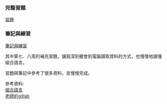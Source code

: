 ### 完整習題  
  
[習題](https://github.com/kalen2019/co109a/tree/master/homework)  
  
### 筆記與練習  
  
[筆記與練習](https://github.com/kalen2019/co109a/tree/master/PandN)  
  
其中第七、八周的補充習題，讓我深刻體會到電腦讀取資料的方式，也慢慢地讀懂組合語言。  
  
習題與筆記中參考了很多資料，並慢慢完成。  
  
參考資料:  
[組合語言](http://programmermagazine.github.io/mag/ymag201506/focus6.html)  
[老師的gitlab](https://gitlab.com/ccc109/co)  
